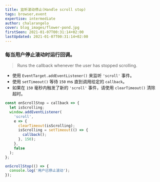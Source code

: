 ```yaml
---
title: 监听滚动停止(Handle scroll stop)
tags: browser,event
expertise: intermediate
author: chalarangelo
cover: blog_images/flower-pond.jpg
firstSeen: 2021-01-07T00:31:14+02:00
lastUpdated: 2021-01-07T00:31:14+02:00
---
```


### 每当用户停止滚动时运行回调。
> Runs the callback whenever the user has stopped scrolling.

- 使用 `EventTarget.addEventListener()` 来监听 `'scroll'` 事件。
- 使用 `setTimeout()` 等待 `150` ms 直到调用给定的 `callback`。
- 如果在 `150` 毫秒内触发了新的 `'scroll'` 事件，请使用 `clearTimeout()` 清除超时。

```js
const onScrollStop = callback => {
  let isScrolling;
  window.addEventListener(
    'scroll',
    e => {
      clearTimeout(isScrolling);
      isScrolling = setTimeout(() => {
        callback();
      }, 150);
    },
    false
  );
};
```

```js
onScrollStop(() => {
  console.log('用户已停止滚动');
});
```
